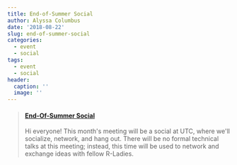 ```yaml
---
title: End-of-Summer Social
author: Alyssa Columbus
date: '2018-08-22'
slug: end-of-summer-social
categories:
  - event
  - social
tags:
  - event
  - social
header:
  caption: ''
  image: ''
---
```


<blockquote class="embedly-card"><h4><a href="https://www.meetup.com/rladies-irvine/events/253008885/">End-Of-Summer Social</a></h4><p>Hi everyone! This month's meeting will be a social at UTC, where we'll socialize, network, and hang out. There will be no formal technical talks at this meeting; instead, this time will be used to network and exchange ideas with fellow R-Ladies.</p></blockquote>
<script async src="//cdn.embedly.com/widgets/platform.js" charset="UTF-8"></script>